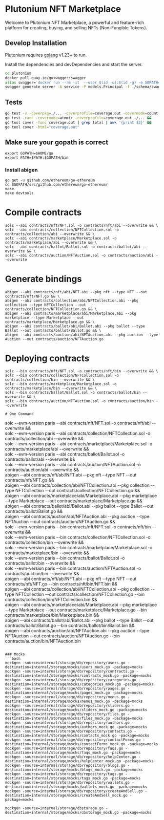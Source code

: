 # Plutonium NFT Marketplace

Welcome to Plutonium NFT Marketplace, a powerful and feature-rich platform for creating, buying, and selling NFTs (Non-Fungible Tokens).

## Develop Installation

Plutonium requires [golang](https://go.dev/) v1.23+ to run.

Install the dependencies and devDependencies and start the server.

```sh
cd plutonium
docker pull quay.io/goswagger/swagger
alias swagger='docker run --rm -it  --user $(id -u):$(id -g) -e GOPATH=$(go env GOPATH):/go -v $HOME:$HOME -w $(pwd) quay.io/goswagger/swagger'
swagger generate server -A service -P models.Principal -f ./schema/swagger.yml   
```

## Tests
```bash
go test -v -coverpkg=./... -coverprofile=coverage.out -covermode=count ./...
go test -race -covermode=atomic -coverprofile=coverage.out ./... &&
go tool cover -func coverage.out | grep total | awk '{print $3}' &&
go tool cover -html="coverage.out"
```

## Make sure your gopath is correct

```
export GOPATH=$HOME/go
export PATH=$PATH:$GOPATH/bin
```

### Install abigen

```
go get -u github.com/ethereum/go-ethereum
cd $GOPATH/src/github.com/ethereum/go-ethereum/
make
make devtools
```

# Compile contracts

```
solc --abi contracts/nft/NFT.sol -o contracts/nft/abi --overwrite && \
solc --abi contracts/collection/NFTCollection.sol -o contracts/collection/abi --overwrite && \
solc --abi contracts/marketplace/Marketplace.sol -o contracts/marketplace/abi --overwrite && \
solc --abi contracts/ballot/Ballot.sol -o contracts/ballot/abi --overwrite && \
solc --abi contracts/auction/NFTAuction.sol -o contracts/auction/abi --overwrite
```

# Generate bindings

```
abigen --abi contracts/nft/abi/NFT.abi --pkg nft --type NFT --out contracts/nft/NFT.go && \
abigen --abi contracts/collection/abi/NFTCollection.abi --pkg collection --type NFTCollection --out contracts/collection/NFTCollection.go && \
abigen --abi contracts/marketplace/abi/Marketplace.abi --pkg marketplace --type Marketplace --out contracts/marketplace/Marketplace.go && \
abigen --abi contracts/ballot/abi/Ballot.abi --pkg ballot --type Ballot --out contracts/ballot/Ballot.go && \
abigen --abi contracts/auction/abi/NFTAuction.abi --pkg auction --type Auction --out contracts/auction/NFTAuction.go
```

# Deploying contracts

```
solc --bin contracts/nft/NFT.sol -o contracts/nft/bin --overwrite && \
solc --bin contracts/collection/NFTCollection.sol -o contracts/collection/bin --overwrite && \
solc --bin contracts/marketplace/Marketplace.sol -o contracts/marketplace/bin --overwrite && \
solc --bin contracts/ballot/Ballot.sol -o contracts/ballot/bin --overwrite && \
solc --bin contracts/auction/NFTAuction.sol -o contracts/auction/bin --overwrite

# One Command

```
solc --evm-version paris --abi contracts/nft/NFT.sol -o contracts/nft/abi --overwrite && \
solc --evm-version paris --abi contracts/collection/NFTCollection.sol -o contracts/collection/abi --overwrite && \
solc --evm-version paris --abi contracts/marketplace/Marketplace.sol -o contracts/marketplace/abi --overwrite && \
solc --evm-version paris --abi contracts/ballot/Ballot.sol -o contracts/ballot/abi --overwrite && \
solc --evm-version paris --abi contracts/auction/NFTAuction.sol -o contracts/auction/abi --overwrite && \
abigen --abi contracts/nft/abi/NFT.abi --pkg nft --type NFT --out contracts/nft/NFT.go && \
abigen --abi contracts/collection/abi/NFTCollection.abi --pkg collection --type NFTCollection --out contracts/collection/NFTCollection.go && \
abigen --abi contracts/marketplace/abi/Marketplace.abi --pkg marketplace --type Marketplace --out contracts/marketplace/Marketplace.go && \
abigen --abi contracts/ballot/abi/Ballot.abi --pkg ballot --type Ballot --out contracts/ballot/Ballot.go && \
abigen --abi contracts/auction/abi/NFTAuction.abi --pkg auction --type NFTAuction --out contracts/auction/NFTAuction.go && \
solc --evm-version paris --bin contracts/nft/NFT.sol -o contracts/nft/bin --overwrite && \
solc --evm-version paris --bin contracts/collection/NFTCollection.sol -o contracts/collection/bin --overwrite && \
solc --evm-version paris --bin contracts/marketplace/Marketplace.sol -o contracts/marketplace/bin --overwrite && \
solc --evm-version paris --bin contracts/ballot/Ballot.sol -o contracts/ballot/bin --overwrite && \
solc --evm-version paris --bin contracts/auction/NFTAuction.sol -o contracts/auction/bin --overwrite && \
abigen --abi contracts/nft/abi/NFT.abi --pkg nft --type NFT --out contracts/nft/NFT.go --bin contracts/nft/bin/NFT.bin && \
abigen --abi contracts/collection/abi/NFTCollection.abi --pkg collection   --type NFTCollection --out contracts/collection/NFTCollection.go --bin contracts/collection/bin/NFTCollection.bin && \
abigen --abi contracts/marketplace/abi/Marketplace.abi   --pkg marketplace --type Marketplace   --out contracts/marketplace/Marketplace.go  --bin contracts/marketplace/bin/Marketplace.bin && \
abigen --abi contracts/ballot/abi/Ballot.abi --pkg ballot --type Ballot --out contracts/ballot/Ballot.go --bin contracts/ballot/bin/Ballot.bin && \
abigen --abi contracts/auction/abi/NFTAuction.abi --pkg auction --type NFTAuction --out contracts/auction/NFTAuction.go --bin contracts/auction/bin/NFTAuction.bin
```

### Mocks
```bash
mockgen -source=internal/storage/db/repository/users.go -destination=internal/storage/mocks/users_mock.go -package=mocks
mockgen -source=internal/storage/db/repository/contracts.go -destination=internal/storage/mocks/contracts_mock.go -package=mocks
mockgen -source=internal/storage/db/repository/categories.go -destination=internal/storage/mocks/categories_mock.go -package=mocks
mockgen -source=internal/storage/db/repository/pages.go -destination=internal/storage/mocks/pages_mock.go -package=mocks
mockgen -source=internal/storage/db/repository/menus.go -destination=internal/storage/mocks/menus_mock.go -package=mocks
mockgen -source=internal/storage/db/repository/sliders.go -destination=internal/storage/mocks/sliders_mock.go -package=mocks
mockgen -source=internal/storage/db/repository/files.go -destination=internal/storage/mocks/files_mock.go -package=mocks
mockgen -source=internal/storage/db/repository/authors.go -destination=internal/storage/mocks/authors_mock.go -package=mocks
mockgen -source=internal/storage/db/repository/contacts.go -destination=internal/storage/mocks/contacts_mock.go -package=mocks
mockgen -source=internal/storage/db/repository/contactForms.go -destination=internal/storage/mocks/contactForms_mock.go -package=mocks
mockgen -source=internal/storage/db/repository/faqs.go -destination=internal/storage/mocks/faqs_mock.go -package=mocks
mockgen -source=internal/storage/db/repository/helpCenter.go -destination=internal/storage/mocks/helpCenter_mock.go -package=mocks
mockgen -source=internal/storage/db/repository/blogs.go -destination=internal/storage/mocks/blogs_mock.go -package=mocks
mockgen -source=internal/storage/db/repository/tags.go -destination=internal/storage/mocks/tags_mock.go -package=mocks
mockgen -source=internal/storage/db/repository/wallets.go -destination=internal/storage/mocks/wallets_mock.go -package=mocks
mockgen -source=internal/storage/db/repository/createAndSell.go -destination=internal/storage/mocks/createAndSell_mock.go -package=mocks

mockgen -source=internal/storage/dbstorage.go -destination=internal/storage/mocks/dbstorage_mock.go -package=mocks

```